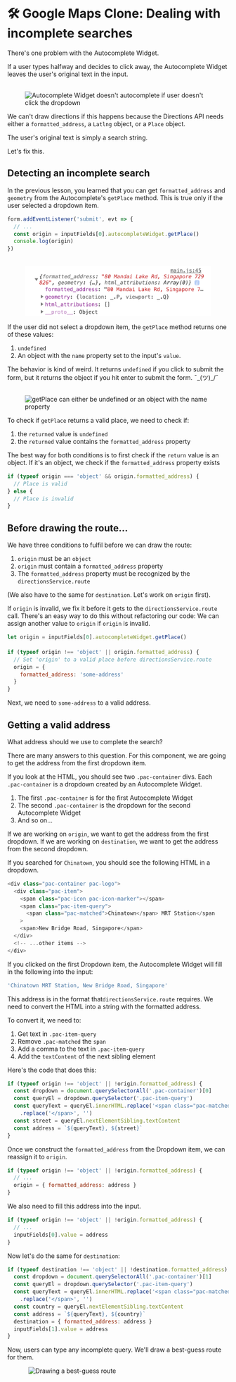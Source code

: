 # 🛠️ Google Maps Clone: Dealing with incomplete searches

There's one problem with the Autocomplete Widget. 

If a user types halfway and decides to click away, the Autocomplete Widget leaves the user's original text in the input.   

<figure>
  <img src="/images/2018/problem.gif" alt="Autocomplete Widget doesn't autocomplete if user doesn't click the dropdown">
</figure>

We can't draw directions if this happens because the Directions API needs either a `formatted_address`, a `Latlng` object, or a `Place` object. 

The user's original text is simply a search string. 

Let's fix this. 

## Detecting an incomplete search

In the previous lesson, you learned that you can get `formatted_address` and `geometry` from the Autocomplete's `getPlace` method. This is true only if the user selected a dropdown item. 

```js
form.addEventListener('submit', evt => {
  // ... 
  const origin = inputFields[0].autocompleteWidget.getPlace()
  console.log(origin)
})
```

<figure>
  <img src="../../images/components/google-map/places/widget-fields.png" alt="Fields from the Autocomplete Widget logged into the console">
</figure>

If the user did not select a dropdown item, the `getPlace` method returns one of these values: 

1. `undefined`
2. An object with the `name` property set to the input's `value`. 

The behavior is kind of weird. It returns `undefined` if you click to submit the form, but it returns the object if you hit enter to submit the form. ¯\_(ツ)_/¯

<figure>
  <img src="/images/2018/submit-behavior.gif" alt="getPlace can either be undefined or an object with the name property">
</figure>

To check if `getPlace` returns a valid place, we need to check if: 

1. the `returned` value is `undefined`
2. the `returned` value contains the `formatted_address` property

The best way for both conditions is to first check if the `return` value is an object. If it's an object, we check if the `formatted_address` property exists

```js
if (typeof origin === 'object' && origin.formatted_address) {
  // Place is valid 
} else {
  // Place is invalid
}
```

## Before drawing the route...

We have three conditions to fulfil before we can draw the route: 

1. `origin` must be an `object`
2. `origin` must contain a `formatted_address` property
3. The `formatted_address` property must be recognized by the `directionsService.route`

(We also have to the same for `destination`. Let's work on `origin` first). 

If `origin` is invalid, we fix it before it gets to the `directionsService.route` call. There's an easy way to do this without refactoring our code: We can assign another value to `origin` if `origin` is invalid. 

```js
let origin = inputFields[0].autocompleteWidget.getPlace()

if (typeof origin !== 'object' || origin.formatted_address) {
  // Set 'origin' to a valid place before directionsService.route
  origin = {
    formatted_address: 'some-address'
  }
} 
```

Next, we need to `some-address` to a valid address. 

## Getting a valid address 

What address should we use to complete the search? 

There are many answers to this question. For this component, we are going to get the address from the first dropdown item. 

If you look at the HTML, you should see two `.pac-container` divs. Each `.pac-container` is a dropdown created by an Autocomplete Widget. 

1. The first `.pac-container` is for the first Autocomplete Widget
2. The second `.pac-container` is the dropdown for the second Autocomplete Widget
3. And so on...

If we are working on `origin`, we want to get the address from the first dropdown. If we are working on `destination`, we want to get the address from the second dropdown. 

If you searched for `Chinatown`, you should see the following HTML in a dropdown. 

```js
<div class="pac-container pac-logo">
  <div class="pac-item">
    <span class="pac-icon pac-icon-marker"></span>
    <span class="pac-item-query">
      <span class="pac-matched">Chinatown</span> MRT Station</span
    >
    <span>New Bridge Road, Singapore</span>
  </div>
  <!-- ...other items -->
</div>
```

If you clicked on the first Dropdown item, the Autocomplete Widget will fill in the following into the input: 

```js
'Chinatown MRT Station, New Bridge Road, Singapore'
```

This address is in the format that`directionsService.route` requires. We need to convert the HTML into a string with the formatted address. 

To convert it, we need to: 

1. Get text in `.pac-item-query`
2. Remove `.pac-matched` the `span`
3. Add a comma to the text in `.pac-item-query`
4. Add the `textContent` of the next sibling element

Here's the code that does this: 

```js
if (typeof origin !== 'object' || !origin.formatted_address) {
  const dropdown = document.querySelectorAll('.pac-container')[0]
  const queryEl = dropdown.querySelector('.pac-item-query')
  const queryText = queryEl.innerHTML.replace('<span class="pac-matched">', '')
    .replace('</span>', '')
  const street = queryEl.nextElementSibling.textContent
  const address = `${queryText}, ${street}`
}
```

Once we construct the `formatted_address` from the Dropdown item, we can reassign it to `origin`. 

```js
if (typeof origin !== 'object' || !origin.formatted_address) {
  // ...
  origin = { formatted_address: address }
}
```

We also need to fill this address into the input. 

```js
if (typeof origin !== 'object' || !origin.formatted_address) {
  // ...
  inputFields[0].value = address
}
```

Now let's do the same for `destination`: 

```js
if (typeof destination !== 'object' || !destination.formatted_address) {
  const dropdown = document.querySelectorAll('.pac-container')[1]
  const queryEl = dropdown.querySelector('.pac-item-query')
  const queryText = queryEl.innerHTML.replace('<span class="pac-matched">', '')
    .replace('</span>', '')
  const country = queryEl.nextElementSibling.textContent
  const address = `${queryText}, ${country}`
  destination = { formatted_address: address }
  inputFields[1].value = address
}
```

Now, users can type any incomplete query. We'll draw a best-guess route for them. 

<figure>
  <img src="/images/2018/best-guess.gif" alt="Drawing a best-guess route">
</figure>
